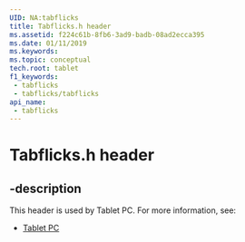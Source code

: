 ```yaml
---
UID: NA:tabflicks
title: Tabflicks.h header
ms.assetid: f224c61b-8fb6-3ad9-badb-08ad2ecca395
ms.date: 01/11/2019
ms.keywords: 
ms.topic: conceptual
tech.root: tablet
f1_keywords:
 - tabflicks
 - tabflicks/tabflicks
api_name:
 - tabflicks
---
```


# Tabflicks.h header


## -description

This header is used by Tablet PC. For more information, see:

- [Tablet PC](../_tablet/index.md)

